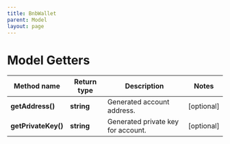 ```yaml
---
title: BnbWallet
parent: Model
layout: page
---
```


# Model Getters

Method name | Return type | Description | Notes
------------ | ------------- | ------------- | -------------
**getAddress()** | **string** | Generated account address. | [optional]
**getPrivateKey()** | **string** | Generated private key for account. | [optional]

